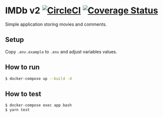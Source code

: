 IMDb v2 [![CircleCI](https://circleci.com/gh/budziam/imdb-v2.svg?style=svg)](https://circleci.com/gh/budziam/imdb-v2) [![Coverage Status](https://coveralls.io/repos/github/budziam/imdb-v2/badge.svg?branch=coverage)](https://coveralls.io/github/budziam/imdb-v2?branch=coverage)
=======
Simple application storing movies and comments.

## Setup
Copy `.env.example` to `.env` and adjust variables values.

## How to run
```bash
$ docker-compose up --build -d
```

## How to test
```bash
$ docker-compose exec app bash
$ yarn test
```
